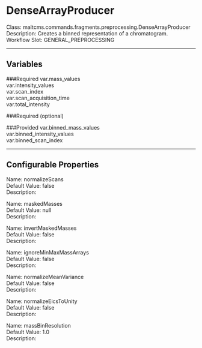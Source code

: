 # DenseArrayProducer
Class: maltcms.commands.fragments.preprocessing.DenseArrayProducer  
Description: Creates a binned representation of a chromatogram.  
Workflow Slot: GENERAL_PREPROCESSING  

---

## Variables
###Required
var.mass_values  
var.intensity_values  
var.scan_index  
var.scan_acquisition_time  
var.total_intensity  

###Required (optional)

###Provided
var.binned_mass_values  
var.binned_intensity_values  
var.binned_scan_index  


---

## Configurable Properties
Name: normalizeScans  
Default Value: false  
Description:   
  
Name: maskedMasses  
Default Value: null  
Description:   
  
Name: invertMaskedMasses  
Default Value: false  
Description:   
  
Name: ignoreMinMaxMassArrays  
Default Value: false  
Description:   
  
Name: normalizeMeanVariance  
Default Value: false  
Description:   
  
Name: normalizeEicsToUnity  
Default Value: false  
Description:   
  
Name: massBinResolution  
Default Value: 1.0  
Description:   
  

